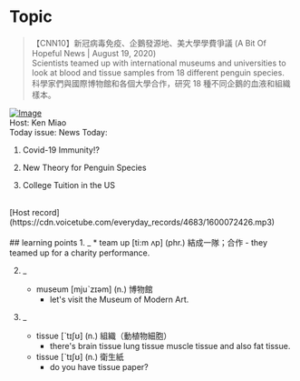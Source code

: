 # Topic

> 【CNN10】新冠病毒免疫、企鵝發源地、美大學學費爭議 (A Bit Of Hopeful News | August 19, 2020) <br>
> Scientists teamed up with international museums and universities to look at blood and tissue samples from 18 different penguin species. <br>
> 科學家們與國際博物館和各個大學合作，研究 18 種不同企鵝的血液和組織樣本。 <br>

[![Image](https://cdn.voicetube.com/assets/thumbnails/lflpDCvFIpk.jpg)](https://www.youtube.com/embed/lflpDCvFIpk?rel=0&showinfo=0&cc_load_policy=0&controls=1&autoplay=1&iv_load_policy=3&playsinline=1&wmode=transparent&start=141&end=149&enablejsapi=1&origin=https://tw.voicetube.com&widgetid=1)<br>
Host: Ken Miao
<br>Today issue: News Today:

1. Covid-19 Immunity!?

2. New Theory for Penguin Species

3. College Tuition in the US
<br>
[Host record](https://cdn.voicetube.com/everyday_records/4683/1600072426.mp3)
<br><br>
## learning points
1. _
	* team up [ti:m ʌp] (phr.) 結成一隊；合作
		- they teamed up for a charity performance.

2. _
	* museum [mjuˋzɪəm] (n.) 博物館
		- let's visit the Museum of Modern Art.

3. _
	* tissue [ˋtɪʃʊ] (n.) 組織（動植物細胞）
		- there's brain tissue lung tissue muscle tissue and also fat tissue.
	* tissue [ˋtɪʃʊ] (n.) 衛生紙
		- do you have tissue paper?
